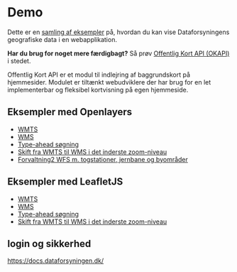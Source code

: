 # Demo

Dette er en [samling af eksempler](https://sdfidk.github.io/Demo/) på, hvordan du kan vise Dataforsyningens geografiske data i en webapplikation.

**Har du brug for noget mere færdigbagt?** Så prøv [Offentlig Kort API (OKAPI)](https://github.com/SDFIdk/okapi) i stedet.

Offentlig Kort API er et modul til indlejring af baggrundskort på hjemmesider. Modulet er tiltænkt webudviklere der har brug for en let implementerbar og fleksibel kortvisning på egen hjemmeside.

## Eksempler med Openlayers

- [WMTS](https://sdfidk.github.io/Demo/openlayers/example1.html)
- [WMS](https://sdfidk.github.io/Demo/openlayers/example2.html)
- [Type-ahead søgning](https://sdfidk.github.io/Demo/openlayers/example3.html)
- [Skift fra WMTS til WMS i det inderste zoom-niveau](https://sdfidk.github.io/Demo/openlayers/example4.html)
- [Forvaltning2 WFS m. togstationer, jernbane og byområder](https://sdfidk.github.io/Demo/openlayers/example5.html)

## Eksempler med LeafletJS

- [WMTS](https://sdfidk.github.io/Demo/leaflet/example1.html)
- [WMS](https://sdfidk.github.io/Demo/leaflet/example2.html)
- [Type-ahead søgning](https://sdfidk.github.io/Demo/leaflet/example3.html)
- [Skift fra WMTS til WMS i det inderste zoom-niveau](https://sdfidk.github.io/Demo/leaflet/example4.html)

## login og sikkerhed

https://docs.dataforsyningen.dk/

